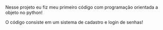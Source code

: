 Nesse projeto eu fiz meu primeiro código com programação orientada a objeto no python!

O código consiste em um sistema de cadastro e login de senhas!